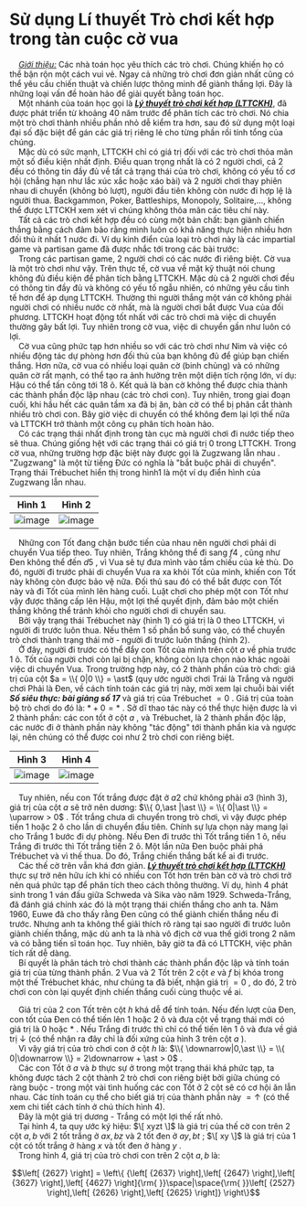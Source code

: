 # Sử dụng Lí thuyết Trò chơi kết hợp trong tàn cuộc cờ vua

&nbsp;&nbsp;&nbsp;&nbsp;*<ins>Giới thiệu:</ins>* Các nhà toán học yêu thích các trò chơi. Chúng khiến họ có thể bận rộn một cách vui vẻ. Ngay cả những trò chơi đơn giản nhất cũng có thể yêu cầu chiến thuật và chiến lược thông minh để giành thắng lợi. Đây là những loại vấn đề hoàn hảo để giải quyết bằng toán học.<br>
&nbsp;&nbsp;&nbsp;&nbsp;Một nhánh của toán học gọi là ***<ins>Lý thuyết trò chơi kết hợp (LTTCKH)</ins>***, đã được phát triển từ khoảng 40 năm trước để phân tích các trò chơi. Nó chia một trò chơi thành nhiều phần nhỏ dễ kiểm tra hơn, sau đó sử dụng một loại đại số đặc biệt để gán các giá trị riêng lẻ cho từng phần rồi tính tổng của chúng. <br>
&nbsp;&nbsp;&nbsp;&nbsp;Mặc dù có sức mạnh, LTTCKH chỉ có giá trị đối với các trò chơi thỏa mãn một số điều kiện nhất định. Điều quan trọng nhất là có 2 người chơi, cả 2 đều có thông tin đầy đủ về tất cả trạng thái của trò chơi, không có yếu tố cơ hội (chẳng hạn như lắc xúc xắc hoặc xáo bài) và 2 người chơi thay phiên nhau di chuyển (không bỏ lượt), người đầu tiên không còn nước đi hợp lệ là người thua. Backgammon, Poker, Battleships, Monopoly, Solitaire,..., không thể được LTTCKH xem xét vì chúng không thỏa mãn các tiêu chí này. <br>
&nbsp;&nbsp;&nbsp;&nbsp;Tất cả các trò chơi kết hợp đều có cùng một bản chất: bạn giành chiến thắng bằng cách đảm bảo rằng mình luôn có khả năng thực hiện nhiều hơn đối thủ ít nhất 1 nước đi. Ví dụ kinh điển của loại trò chơi này là các impartial game và partisan game đã được nhắc tới trong các bài trước: <br>
&nbsp;&nbsp;&nbsp;&nbsp;Trong các partisan game, 2 người chơi có các nước đi riêng biệt. Cờ vua là một trò chơi như vậy. Trên thực tế, cờ vua về mặt kỹ thuật nói chung không đủ điều kiện để phân tích bằng LTTCKH. Mặc dù cả 2 người chơi đều có thông tin đầy đủ và không có yếu tố ngẫu nhiên, có những yêu cầu tinh tế hơn để áp dụng LTTCKH. Thường thì người thắng một ván cờ không phải người chơi có nhiều nước cờ nhất, mà là người chơi bắt được Vua của đối phương. LTTCKH hoạt động tốt nhất với các trò chơi mà việc di chuyển thường gây bất lợi. Tuy nhiên trong cờ vua, việc di chuyển gần như luôn có lợi. <br>
&nbsp;&nbsp;&nbsp;&nbsp;Cờ vua cũng phức tạp hơn nhiều so với các trò chơi như Nim và việc có nhiều động tác dự phòng hơn đối thủ của bạn không đủ để giúp bạn chiến thắng. Hơn nữa, cờ vua có nhiều loại quân cờ (binh chủng) và có những quân cờ rất mạnh, có thể tạo ra ảnh hưởng trên một diện tích rộng lớn, ví dụ: Hậu có thể tấn công tới 18 ô. Kết quả là bàn cờ không thể được chia thành các thành phần độc lập nhau (các trò chơi con). Tuy nhiên, trong giai đoạn cuối, khi hầu hết các quân tầm xa đã bị ăn, bàn cờ có thể bị phân cắt thành nhiều trò chơi con. Bây giờ việc di chuyển có thể không đem lại lợi thế nữa và LTTCKH trở thành một công cụ phân tích hoàn hảo. <br>
&nbsp;&nbsp;&nbsp;&nbsp;Có các trạng thái nhất định trong tàn cục mà người chơi đi nước tiếp theo sẽ thua. Chúng giống hệt với các trạng thái có giá trị 0 trong LTTCKH. Trong cờ vua, những trường hợp đặc biệt này được gọi là Zugzwang lẫn nhau . "Zugzwang" là một từ tiếng Đức có nghĩa là "bắt buộc phải di chuyển". Trạng thái Trébuchet hiển thị trong hình1 là một ví dụ điển hình của Zugzwang lẫn nhau. <br>
<div align="center">

Hình 1            | Hình 2
:-------------------------:|:-------------------------:
![image](https://github.com/MustardLawyer1995/LTTC-LTTCKH/assets/156400720/4d03e6d0-a678-44ed-9506-c2fb63f69e9a) | ![image](https://github.com/MustardLawyer1995/LTTC-LTTCKH/assets/156400720/811aae90-5812-403c-8417-d846d67f773b)
</div>

&nbsp;&nbsp;&nbsp;&nbsp;Những con Tốt đang chặn bước tiến của nhau nên người chơi phải di chuyển Vua tiếp theo. Tuy nhiên, Trắng không thể đi sang $f4$ , cũng như Đen không thể đến $d5$ , vì Vua sẽ tự đưa mình vào tầm chiếu của kẻ thù. Do đó, người đi trước phải di chuyển Vua ra xa khỏi Tốt của mình, khiến con Tốt này không còn được bảo vệ nữa. Đối thủ sau đó có thể bắt được con Tốt này và đi Tốt của mình lên hàng cuối. Luật chơi cho phép một con Tốt như vậy được thăng cấp lên Hậu, một lợi thế quyết định, đảm bảo một chiến thắng không thể tránh khỏi cho người chơi di chuyển sau. <br>
&nbsp;&nbsp;&nbsp;&nbsp;Bởi vậy trạng thái Trébuchet này (hình 1) có giá trị là $0$ theo LTTCKH, vì người đi trước luôn thua. Nếu thêm 1 số phần bổ sung vào, có thể chuyển trò chơi thành trạng thái mờ - người đi trước luôn thắng (hình 2). <br>
&nbsp;&nbsp;&nbsp;&nbsp;Ở đây, người đi trước có thể đẩy con Tốt của mình trên cột $a$ về phía trước 1 ô. Tốt của người chơi còn lại bị chặn, không còn lựa chọn nào khác ngoài việc di chuyển Vua. Trong trường hợp này, có 2 thành phần của trò chơi: giá trị của cột $a = \\{ 0|0 \\} = \ast$ (quy ước người chơi Trái là Trắng và người chơi Phải là Đen, về cách tính toán các giá trị này, mời xem lại chuỗi bài viết ***Số siêu thực: bài giảng số 17*** và giá trị của Trébuchet $=0$ . Giá trị của toàn bộ trò chơi do đó là: $\ast + 0 = \ast$ . Sở dĩ thao tác này có thể thực hiện được là vì 2 thành phần: các con tốt ở cột $a$ , và Trébuchet, là 2 thành phần độc lập, các nước đi ở thành phần này không "tác động" tới thành phần kia và ngược lại, nên chúng có thể được coi như 2 trò chơi con riêng biệt. <br>
<div align="center">

Hình 3            | Hình 4
:-------------------------:|:-------------------------:
![image](https://github.com/MustardLawyer1995/LTTC-LTTCKH/assets/156400720/6ce301ab-5243-4177-a37a-d7fb12e15e4e) | ![image](https://github.com/MustardLawyer1995/LTTC-LTTCKH/assets/156400720/0fd80499-fe37-44e6-8ba3-f31771a111a5)
</div>

&nbsp;&nbsp;&nbsp;&nbsp;Tuy nhiên, nếu con Tốt trắng được đặt ở $a2$ chứ không phải $a3$ (hình 3), giá trị của cột $a$ sẽ trở nên dương: $\\{ 0,\ast |\ast \\} = \\{ 0|\ast \\} = \uparrow > 0$ . Tốt trắng chưa di chuyển trong trò chơi, vì vậy được phép tiến 1 hoặc 2 ô cho lần di chuyển đầu tiên. Chính sự lựa chọn này mang lại cho Trắng 1 bước đi dự phòng. Nếu Đen đi trước thì Tốt trắng tiến 1 ô, nếu Trắng đi trước thì Tốt trắng tiến 2 ô. Một lần nữa Đen buộc phải phá Trébuchet và vì thế thua. Do đó, Trắng chiến thắng bất kể ai đi trước. <br>
&nbsp;&nbsp;&nbsp;&nbsp;Các thế cờ trên vẫn khá đơn giản. ***<ins>Lý thuyết trò chơi kết hợp (LTTCKH)</ins>*** thực sự trở nên hữu ích khi có nhiều con Tốt hơn trên bàn cờ và trò chơi trở nên quá phức tạp để phân tích theo cách thông thường. Ví dụ, hình 4 phát sinh trong 1 ván đấu giữa Schweda và Sika vào năm 1929. Schweda-Trắng, đã đánh giá chính xác đó là một trạng thái chiến thắng cho anh ta. Năm 1960, Euwe đã cho thấy rằng Đen cũng có thể giành chiến thắng nếu đi trước. Nhưng anh ta không thể giải thích rõ ràng tại sao người đi trước luôn giành chiến thắng, mặc dù anh ta là nhà vô địch cờ vua thế giới trong 2 năm và có bằng tiến sĩ toán học. Tuy nhiên, bây giờ ta đã có LTTCKH, việc phân tích rất dễ dàng.<br>
&nbsp;&nbsp;&nbsp;&nbsp;Bí quyết là phân tách trò chơi thành các thành phần độc lập và tính toán giá trị của từng thành phần. 2 Vua và 2 Tốt trên 2 cột $e$ và $f$ bị khóa trong một thế Trébuchet khác, như chúng ta đã biết, nhận giá trị $= 0$ , do đó, 2 trò chơi con còn lại quyết định chiến thắng cuối cùng thuộc về ai. <br>

&nbsp;&nbsp;&nbsp;&nbsp;Giá trị của 2 con Tốt trên cột $h$ khá dễ để tính toán. Nếu đến lượt của Đen, con tốt của Đen có thể tiến lên 1 hoặc 2 ô và đưa cột   về trạng thái mới có giá trị là $0$ hoặc $\ast$ . Nếu Trắng đi trước thì chỉ có thể tiến lên 1 ô và đưa về giá trị $\downarrow$ (có thể nhận ra đây chỉ là đối xứng của hình 3 trên cột $a$ ). <br>
&nbsp;&nbsp;&nbsp;&nbsp;Vì vậy giá trị của trò chơi con ở cột $h$ là: $\\{ \downarrow|0,\ast \\} = \\{ 0|\downarrow \\} = 2\downarrow + \ast > 0$ . <br>
&nbsp;&nbsp;&nbsp;&nbsp;Các con Tốt ở $a$ và $b$ thực sự ở trong một trạng thái khá phức tạp, ta không được tách 2 cột thành 2 trò chơi con riêng biệt bởi giữa chúng có ràng buộc - trong một vài tình huống các con Tốt ở 2 cột sẽ có cơ hội ăn lẫn nhau. Các tính toán cụ thể cho biết giá trị của thành phần này $= \uparrow$ (có thể xem chi tiết cách tính ở chú thích hình 4).  <br>
&nbsp;&nbsp;&nbsp;&nbsp;Đây là một giá trị dương - Trắng có một lợi thế rất nhỏ. <br>
&nbsp;&nbsp;&nbsp;&nbsp;Tại hình 4, ta quy ước ký hiệu: $\[ xyzt \]$ là giá trị của thế cờ con trên 2 cột $a,b$ với 2 tốt trắng ở $ax,bz$ và 2 tốt đen ở $ay,bt$ ; $\[ xy \]$ là giá trị của 1 cột có tốt trắng ở hàng $x$ và tốt đen ở hàng $y$ .  <br>
&nbsp;&nbsp;&nbsp;&nbsp;Trong hình 4, giá trị của trò chơi con trên 2 cột $a,b$ là: <br>

```math
\left[ {2627} \right] = \left\{ {\left[ {2637} \right],\left[ {2647} \right],\left[ {3627} \right],\left[ {4627} \right]{\rm{ }}\space|\space{\rm{ }}\left[ {2527} \right],\left[ {2626} \right],\left[ {2625} \right]} \right\}
```
























